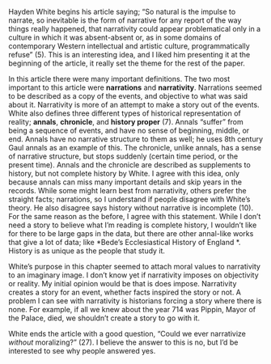 Hayden White begins his article saying; 	“So natural is the impulse to narrate, so inevitable is the form of narrative for any report of the way things really happened, that narrativity could appear problematical only in a culture in which it was absent-absent or, as in some domains of contemporary Western intellectual and artistic culture, programmatically refuse” (5).  This is an interesting idea, and I liked him presenting it at the beginning of the article, it really set the theme for the rest of the paper.  

In this article there were many important definitions.  The two most important to this article were **narrations** and **narrativity**.  Narrations seemed to be described as a copy of the events, and objective to what was said about it.  Narrativity is more of an attempt to make a story out of the events.  White also defines three different types of historical representation of reality; **annals**, **chronicle**, and **history proper** (7).  Annals “suffer” from being a sequence of events, and have no sense of beginning, middle, or end.  Annals have no narrative structure to them as well; he uses 8th century Gaul annals as an example of this.  The chronicle, unlike annals, has a sense of narrative structure, but stops suddenly (certain time period, or the present time).  Annals and the chronicle are described as supplements to history, but not complete history by White.  I agree with this idea, only because annals can miss many important details and skip years in the records.  While some might learn best from narrativity, others prefer the straight facts; narrations, so I understand if people disagree with White’s theory.  He also disagree says history without narrative is incomplete (10).  For the same reason as the before, I agree with this statement.  While I don’t need a story to believe what I’m reading is complete history, I wouldn’t like for there to be large gaps in the data, but there are other annal-like works that give a lot of data; like *Bede’s Ecclesiastical History of England *.   History is as unique as the people that study it.  

White’s purpose in this chapter seemed to attach moral values to narrativity to an imaginary image.  I don’t know yet if narrativity imposes on objectivity or reality.  My initial opinion would be that is does impose.  Narrativity creates a story for an event, whether facts inspired the story or not.  A problem I can see with narrativity is historians forcing a story where there is none.  For example, if all we knew about the year 714 was Pippin, Mayor of the Palace, died, we shouldn’t create a story to go with it. 

White ends the article with a good question, “Could we ever narrativize *without* moralizing?” (27). I believe the answer to this is no, but I’d be interested to see why people answered yes.  

